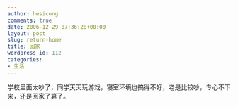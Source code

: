 ```yaml
---
author: hesicong
comments: true
date: 2006-12-29 07:36:28+00:00
layout: post
slug: return-home
title: 回家
wordpress_id: 112
categories:
- 生活
---
```


学校里面太吵了，同学天天玩游戏，寝室环境也搞得不好，老是比较吵，专心不下来，还是回家了算了。
